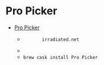 # Pro Picker
- [Pro Picker](https://irradiated.net/tool/pro-picker/)
  -            irradiated.net        
  - 
  - `brew cask install Pro Picker`
